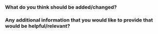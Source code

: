 ### What do you think should be added/changed?  

### Any additional information that you would like to provide that would be helpful/relevant?  

